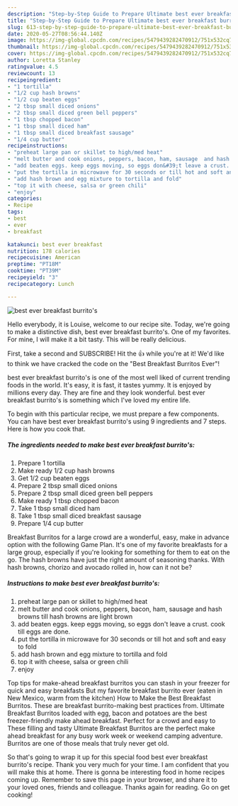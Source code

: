 ```yaml
---
description: "Step-by-Step Guide to Prepare Ultimate best ever breakfast burrito&amp;#39;s"
title: "Step-by-Step Guide to Prepare Ultimate best ever breakfast burrito&amp;#39;s"
slug: 613-step-by-step-guide-to-prepare-ultimate-best-ever-breakfast-burrito-and-39-s
date: 2020-05-27T08:56:44.140Z
image: https://img-global.cpcdn.com/recipes/5479439282470912/751x532cq70/best-ever-breakfast-burritos-recipe-main-photo.jpg
thumbnail: https://img-global.cpcdn.com/recipes/5479439282470912/751x532cq70/best-ever-breakfast-burritos-recipe-main-photo.jpg
cover: https://img-global.cpcdn.com/recipes/5479439282470912/751x532cq70/best-ever-breakfast-burritos-recipe-main-photo.jpg
author: Loretta Stanley
ratingvalue: 4.5
reviewcount: 13
recipeingredient:
- "1 tortilla"
- "1/2 cup hash browns"
- "1/2 cup beaten eggs"
- "2 tbsp small diced onions"
- "2 tbsp small diced green bell peppers"
- "1 tbsp chopped bacon"
- "1 tbsp small diced ham"
- "1 tbsp small diced breakfast sausage"
- "1/4 cup butter"
recipeinstructions:
- "preheat large pan or skillet to high/med heat"
- "melt butter and cook onions, peppers, bacon, ham, sausage  and hash browns till hash browns are light brown"
- "add beaten eggs. keep eggs moving, so eggs don&#39;t leave a crust. cook till eggs are done."
- "put the tortilla in microwave for 30 seconds or till hot and soft and easy to fold"
- "add hash brown and egg mixture to tortilla and fold"
- "top it with cheese, salsa or green chili"
- "enjoy"
categories:
- Recipe
tags:
- best
- ever
- breakfast

katakunci: best ever breakfast 
nutrition: 178 calories
recipecuisine: American
preptime: "PT18M"
cooktime: "PT39M"
recipeyield: "3"
recipecategory: Lunch

---
```



![best ever breakfast burrito&#39;s](https://img-global.cpcdn.com/recipes/5479439282470912/751x532cq70/best-ever-breakfast-burritos-recipe-main-photo.jpg)

Hello everybody, it is Louise, welcome to our recipe site. Today, we're going to make a distinctive dish, best ever breakfast burrito&#39;s. One of my favorites. For mine, I will make it a bit tasty. This will be really delicious.

First, take a second and SUBSCRIBE! Hit the 👍 while you&#39;re at it! We&#39;d like to think we have cracked the code on the &#34;Best Breakfast Burritos Ever&#34;!

best ever breakfast burrito&#39;s is one of the most well liked of current trending foods in the world. It's easy, it is fast, it tastes yummy. It is enjoyed by millions every day. They are fine and they look wonderful. best ever breakfast burrito&#39;s is something which I've loved my entire life.


To begin with this particular recipe, we must prepare a few components. You can have best ever breakfast burrito&#39;s using 9 ingredients and 7 steps. Here is how you cook that.

<!--inarticleads1-->

##### The ingredients needed to make best ever breakfast burrito&#39;s:

1. Prepare 1 tortilla
1. Make ready 1/2 cup hash browns
1. Get 1/2 cup beaten eggs
1. Prepare 2 tbsp small diced onions
1. Prepare 2 tbsp small diced green bell peppers
1. Make ready 1 tbsp chopped bacon
1. Take 1 tbsp small diced ham
1. Take 1 tbsp small diced breakfast sausage
1. Prepare 1/4 cup butter


Breakfast Burritos for a large crowd are a wonderful, easy, make in advance option with the following Game Plan. It&#39;s one of my favorite breakfasts for a large group, especially if you&#39;re looking for something for them to eat on the go. The hash browns have just the right amount of seasoning thanks. With hash browns, chorizo and avocado rolled in, how can it not be? 

<!--inarticleads2-->

##### Instructions to make best ever breakfast burrito&#39;s:

1. preheat large pan or skillet to high/med heat
1. melt butter and cook onions, peppers, bacon, ham, sausage  and hash browns till hash browns are light brown
1. add beaten eggs. keep eggs moving, so eggs don&#39;t leave a crust. cook till eggs are done.
1. put the tortilla in microwave for 30 seconds or till hot and soft and easy to fold
1. add hash brown and egg mixture to tortilla and fold
1. top it with cheese, salsa or green chili
1. enjoy


Top tips for make-ahead breakfast burritos you can stash in your freezer for quick and easy breakfasts But my favorite breakfast burrito ever (eaten in New Mexico, warm from the kitchen) How to Make the Best Breakfast Burritos. These are breakfast burrito-making best practices from. Ultimate Breakfast Burritos loaded with egg, bacon and potatoes are the best freezer-friendly make ahead breakfast. Perfect for a crowd and easy to These filling and tasty Ultimate Breakfast Burritos are the perfect make ahead breakfast for any busy work week or weekend camping adventure. Burritos are one of those meals that truly never get old. 

So that's going to wrap it up for this special food best ever breakfast burrito&#39;s recipe. Thank you very much for your time. I am confident that you will make this at home. There is gonna be interesting food in home recipes coming up. Remember to save this page in your browser, and share it to your loved ones, friends and colleague. Thanks again for reading. Go on get cooking!
